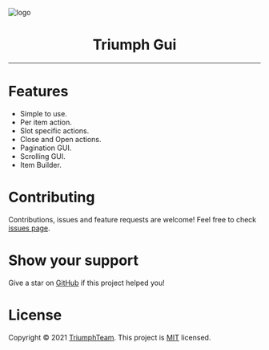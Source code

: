 ![logo](https://i.imgur.com/pV6Fass.png)

<center><h1>Triumph Gui</h1></center>

---

# Features
* Simple to use.
* Per item action.
* Slot specific actions.
* Close and Open actions.
* Pagination GUI.
* Scrolling GUI.
* Item Builder.

# Contributing
Contributions, issues and feature requests are welcome!
Feel free to check [issues page](https://github.com/TriumphTeam/triumph-gui/issues).

# Show your support
Give a star on [GitHub](https://github.com/TriumphTeam/triumph-gui) if this project helped you!

# License
Copyright © 2021 [TriumphTeam](https://github.com/TriumphTeam).
This project is [MIT](https://github.com/TriumphTeam/triumph-gui/blob/master/LICENSE) licensed.
